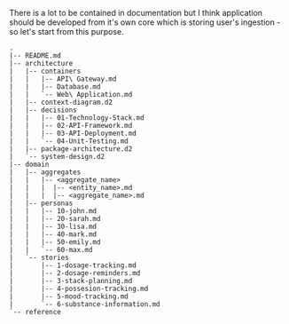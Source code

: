 There is a lot to be contained in documentation but I think application should be developed from it's own core which is storing user's ingestion - so let's start from this purpose.

```
.
|-- README.md
|-- architecture
|   |-- containers
|   |   |-- API\ Gateway.md
|   |   |-- Database.md
|   |   `-- Web\ Application.md
|   |-- context-diagram.d2
|   |-- decisions
|   |   |-- 01-Technology-Stack.md
|   |   |-- 02-API-Framework.md
|   |   |-- 03-API-Deployment.md
|   |   `-- 04-Unit-Testing.md
|   |-- package-architecture.d2
|   `-- system-design.d2
|-- domain
|   |-- aggregates
|   |   |-- <aggregate_name>
|   |   |  |-- <entity_name>.md
|   |   |  |-- <aggregate_name>.md
|   |-- personas
|   |   |-- 10-john.md
|   |   |-- 20-sarah.md
|   |   |-- 30-lisa.md
|   |   |-- 40-mark.md
|   |   |-- 50-emily.md
|   |   `-- 60-max.md
|   `-- stories
|       |-- 1-dosage-tracking.md
|       |-- 2-dosage-reminders.md
|       |-- 3-stack-planning.md
|       |-- 4-possesion-tracking.md
|       |-- 5-mood-tracking.md
|       `-- 6-substance-information.md
`-- reference
```